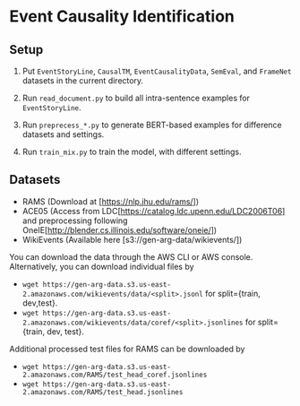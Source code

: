 # Event Causality Identification

## Setup
1. Put `EventStoryLine`, `CausalTM`, `EventCausalityData`, `SemEval`, and `FrameNet` datasets in the current directory.

2. Run `read_document.py` to build all intra-sentence examples for `EventStoryLine`.

3. Run `preprecess_*.py` to generate BERT-based examples for difference datasets and settings.

4. Run `train_mix.py` to train the model, with different settings.

## Datasets
- RAMS (Download at [https://nlp.jhu.edu/rams/])
- ACE05 (Access from LDC[https://catalog.ldc.upenn.edu/LDC2006T06] and preprocessing following OneIE[http://blender.cs.illinois.edu/software/oneie/])
- WikiEvents (Available here [s3://gen-arg-data/wikievents/])

You can download the data through the AWS CLI or AWS console. 
Alternatively, you can download individual files by 
- `wget https://gen-arg-data.s3.us-east-2.amazonaws.com/wikievents/data/<split>.jsonl` for split={train, dev,test}.
- `wget https://gen-arg-data.s3.us-east-2.amazonaws.com/wikievents/data/coref/<split>.jsonlines` for split={train, dev, test}.
  
Additional processed test files for RAMS can be downloaded by
- `wget https://gen-arg-data.s3.us-east-2.amazonaws.com/RAMS/test_head_coref.jsonlines`
- `wget https://gen-arg-data.s3.us-east-2.amazonaws.com/RAMS/test_head.jsonlines`